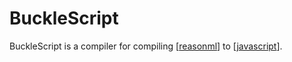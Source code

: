 # BuckleScript

BuckleScript is a compiler for compiling [[reasonml]] to [[javascript]].

[//begin]: # "Autogenerated link references for markdown compatibility"
[reasonml]: reasonml "ReasonML"
[javascript]: javascript "JavaScript"
[//end]: # "Autogenerated link references"
